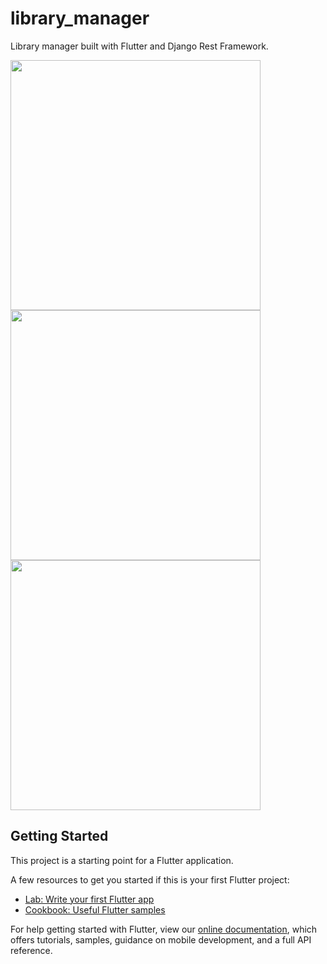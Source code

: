 # library_manager

Library manager built with Flutter and Django Rest Framework.



<p float="left">
  <img src="https://user-images.githubusercontent.com/24388337/138900429-2ad007e2-c01b-4e8f-b4d3-ee3f93eb5eef.png" height="400"/> 
  <img src="https://user-images.githubusercontent.com/24388337/138902432-824d4e9b-9ab0-428a-9a91-62baa88183a8.png"  height="400"/>
  <img src="https://user-images.githubusercontent.com/24388337/138902466-20c11d87-1e15-4d55-83c8-471ed8dfa358.png"  height="400"/>
</p>

## Getting Started

This project is a starting point for a Flutter application.

A few resources to get you started if this is your first Flutter project:

- [Lab: Write your first Flutter app](https://flutter.dev/docs/get-started/codelab)
- [Cookbook: Useful Flutter samples](https://flutter.dev/docs/cookbook)

For help getting started with Flutter, view our
[online documentation](https://flutter.dev/docs), which offers tutorials,
samples, guidance on mobile development, and a full API reference.
